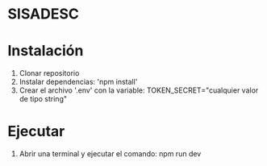 # SISADESC

# Instalación
1. Clonar repositorio
2. Instalar dependencias: 'npm install'
3. Crear el archivo '.env' con la variable:
   TOKEN_SECRET="cualquier valor de tipo string"

# Ejecutar
1. Abrir una terminal y ejecutar el comando: npm run dev